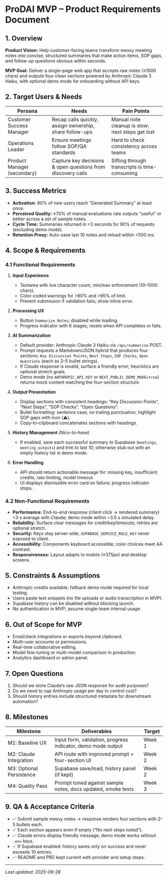 # ProDAI MVP – Product Requirements Document

## 1. Overview

**Product Vision:** Help customer-facing teams transform messy meeting notes into concise, structured summaries that make action items, SOP gaps, and follow-up questions obvious within seconds.

**MVP Goal:** Deliver a single-page web app that accepts raw notes (≤1000 chars) and outputs four clean sections powered by Anthropic Claude 3 Haiku, with optional demo mode for onboarding without API keys.

## 2. Target Users & Needs

| Persona | Needs | Pain Points |
| --- | --- | --- |
| Customer Success Manager | Recap calls quickly, assign ownership, share follow-ups | Manual note cleanup is slow; next steps get lost |
| Operations Leader | Ensure meetings follow SOP/QA standards | Hard to check consistency across teams |
| Product Manager (secondary) | Capture key decisions & open questions from discovery calls | Sifting through transcripts is time-consuming |

## 3. Success Metrics

- **Activation:** 80% of new users reach “Generated Summary” at least once.
- **Perceived Quality:** ≥70% of manual evaluations rate outputs “useful” or better across a set of sample notes.
- **Cycle Time:** Summaries returned in <3 seconds for 90% of requests (excluding demo mode).
- **Retention Proxy:** Auto-save last 10 notes and reload within <500 ms.

## 4. Scope & Requirements

### 4.1 Functional Requirements

1. **Input Experience**
   - Textarea with live character count, min/max enforcement (10–1000 chars).
   - Color-coded warnings for >80% and >95% of limit.
   - Prevent submission if validation fails; show inline error.

2. **Processing UX**
   - Button `Summarize Notes`; disabled while loading.
   - Progress indicator with 6 stages; resets when API completes or fails.

3. **AI Summarization**
   - Default provider: Anthropic Claude 3 Haiku via `/api/summarize` POST.
   - Prompt requests a Markdown/JSON hybrid that produces four sections: `Key Discussion Points`, `Next Steps`, `SOP Checks`, `Open Questions` (each as 2–5 bullet strings).
   - If Claude response is invalid, surface a friendly error; heuristics are optional stretch goals.
   - Demo mode (no `ANTHROPIC_API_KEY` or `NEXT_PUBLIC_DEMO_MODE=true`) returns mock content matching the four-section structure.

4. **Output Presentation**
   - Display sections with consistent headings: “Key Discussion Points”, “Next Steps”, “SOP Checks”, “Open Questions”.
   - Bullet formatting: sentence case, no trailing punctuation, highlight SOP gaps with icon (⚠️).
   - Copy-to-clipboard concatenates sections with headings.

5. **History Management** *(Nice-to-have)*
   - If enabled, save each successful summary to Supabase (`meetings`, `meeting_outputs`) and trim to last 10; otherwise stub out with an empty history list in demo mode.

6. **Error Handling**
   - API should return actionable message for: missing key, insufficient credits, rate limiting, model timeout.
   - UI displays dismissible error card on failure; progress indicator stops.

### 4.2 Non-Functional Requirements

- **Performance:** End-to-end response (client click → rendered summary) <3 s average with Claude; demo mode within ~3.5 s simulated delay.
- **Reliability:** Surface clear messages for credit/key/timeouts; retries are optional stretch.
- **Security:** Keys stay server-side; `SUPABASE_SERVICE_ROLE_KEY` never exposed to client.
- **Accessibility:** Components keyboard accessible; color choices meet AA contrast.
- **Responsiveness:** Layout adapts to mobile (≤375px) and desktop screens.

## 5. Constraints & Assumptions

- Anthropic credits available; fallback demo mode required for local testing.
- Users paste text snippets (no file uploads or audio transcription in MVP).
- Supabase history can be disabled without blocking launch.
- No authentication in MVP; assume single-team internal usage.

## 6. Out of Scope for MVP

- Email/slack integrations or exports beyond clipboard.
- Multi-user accounts or permissions.
- Real-time collaborative editing.
- Model fine-tuning or multi-model comparison in production.
- Analytics dashboard or admin panel.

## 7. Open Questions

1. Should we store Claude’s raw JSON response for audit purposes?
2. Do we need to cap Anthropic usage per day to control cost?
3. Should history entries include structured metadata for downstream automation?

## 8. Milestones

| Milestone | Deliverables | Target |
| --- | --- | --- |
| M1: Baseline UX | Input form, validation, progress indicator, demo mode output | Week 1 |
| M2: Claude Integration | API route with improved prompt + four-section UI | Week 2 |
| M3: Optional Persistence | Supabase save/load, history panel (if kept) | Week 2 |
| M4: Quality Pass | Prompt tuned against sample notes, docs updated, smoke tests | Week 3 |

## 9. QA & Acceptance Criteria

- ✅ Submit sample messy notes → response renders four sections with 2–5 bullets each.
- ✅ Each section appears even if empty (“No next steps noted”).
- ✅ Claude errors display friendly message; demo mode works without `.env` keys.
- ✅ If Supabase enabled: history saves only on success and never exceeds 10 entries.
- ✅ README and PRD kept current with provider and setup steps.

---

_Last updated: 2025-09-28_

